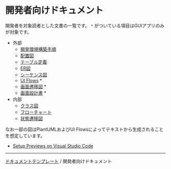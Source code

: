 # 開発者向けドキュメント

開発者を対象読者とした文書の一覧です。 `*` がついている項目はGUIアプリのみが対象です。

- 外部
    - [開発環境構築手順](external/GettingStarted.md.template)
    - [配置図](external/DeploymentDiagram.md.template)
    - [テーブル定義](external/TableDefinition.md.template)
    - [ER図](external/EntityRelationshipDiagram.md.template)
    - [シーケンス図](external/SequenceDiagram.md.template)
    - [UI Flows](external/UIFlows.uif.template) *
    - [画面遷移図](external/ScreenTransitionDiagram_sample.png) *
    - [画面設計書](external/ScreenDesign.md.template) *
- 内部
    - [クラス図](internal/ClassDiagram.md.template)
    - [フローチャート](internal/Flowchart.md.template)
    - [状態遷移図](internal/StateTransitionDiagram.md.template)

なお一部の図はPlantUMLおよびUI Flowsによってテキストから生成されることを想定しています。

- [Setup Previews on Visual Studio Code](../README.md#setup-previews-on-visual-studio-code)

---

[ドキュメントテンプレート](../README.md) / 開発者向けドキュメント
